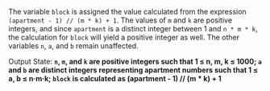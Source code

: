 The variable `block` is assigned the value calculated from the expression `(apartment - 1) // (m * k) + 1`. The values of `m` and `k` are positive integers, and since `apartment` is a distinct integer between 1 and `n * m * k`, the calculation for `block` will yield a positive integer as well. The other variables `n`, `a`, and `b` remain unaffected.

Output State: **`n`, `m`, and `k` are positive integers such that 1 ≤ n, m, k ≤ 1000; `a` and `b` are distinct integers representing apartment numbers such that 1 ≤ a, b ≤ n·m·k; `block` is calculated as (apartment - 1) // (m * k) + 1**
